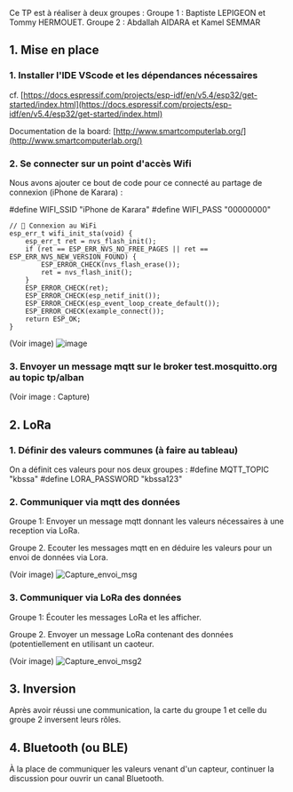 Ce TP est à réaliser à deux groupes :
  Groupe 1 : Baptiste LEPIGEON et Tommy HERMOUET.
  Groupe 2 : Abdallah AIDARA et Kamel SEMMAR

## 1. Mise en place

### 1. Installer l'IDE VScode et les dépendances nécessaires

cf. [https://docs.espressif.com/projects/esp-idf/en/v5.4/esp32/get-started/index.html](https://docs.espressif.com/projects/esp-idf/en/v5.4/esp32/get-started/index.html)

Documentation de la board: [http://www.smartcomputerlab.org/](http://www.smartcomputerlab.org/)

### 2. Se connecter sur un point d'accès Wifi
Nous avons ajouter ce bout de code pour ce connecté au partage de connexion (iPhone de Karara) :

  #define WIFI_SSID "iPhone de Karara"
  #define WIFI_PASS "00000000"
  
    // 📡 Connexion au WiFi
    esp_err_t wifi_init_sta(void) {
        esp_err_t ret = nvs_flash_init();
        if (ret == ESP_ERR_NVS_NO_FREE_PAGES || ret == ESP_ERR_NVS_NEW_VERSION_FOUND) {
            ESP_ERROR_CHECK(nvs_flash_erase());
            ret = nvs_flash_init();
        }
        ESP_ERROR_CHECK(ret);
        ESP_ERROR_CHECK(esp_netif_init());
        ESP_ERROR_CHECK(esp_event_loop_create_default());
        ESP_ERROR_CHECK(example_connect());
        return ESP_OK;
    }
(Voir image)
![image](https://github.com/user-attachments/assets/bcfe8e92-cefd-4099-a2df-01343a88c049)

### 3. Envoyer un message mqtt sur le broker test.mosquitto.org au topic tp/alban
(Voir image : Capture)

## 2. LoRa

### 1. Définir des valeurs communes (à faire au tableau)
On a définit ces valeurs pour nos deux groupes :
  #define MQTT_TOPIC "kbssa"
  #define LORA_PASSWORD "kbssa123"

### 2. Communiquer via mqtt des données

Groupe 1: Envoyer un message mqtt donnant les valeurs nécessaires à une reception via LoRa.

Groupe 2. Ecouter les messages mqtt en en déduire les valeurs pour un envoi de données via Lora.

(Voir image)
![Capture_envoi_msg](https://github.com/user-attachments/assets/5111768c-bac1-4f57-a8b9-8e413649851b)

### 3. Communiquer via LoRa des données

Groupe 1: Écouter les messages LoRa et les afficher.

Groupe 2. Envoyer un message LoRa contenant des données (potentiellement en utilisant un caoteur.

(Voir image)
![Capture_envoi_msg2](https://github.com/user-attachments/assets/33501e86-b312-40f6-afc5-a7b300ca2905)

## 3. Inversion

Après avoir réussi une communication, la carte du groupe 1 et celle du groupe 2 inversent leurs rôles.

## 4. Bluetooth (ou BLE)

À la place de communiquer les valeurs venant d'un capteur, continuer la discussion pour ouvrir un canal Bluetooth.


